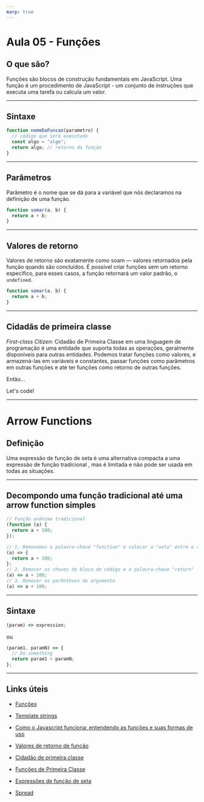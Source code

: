```yaml
---
marp: true
---
```


# Aula 05 - Funções

## O que são?

Funções são blocos de construção fundamentais em JavaScript. Uma função é um procedimento de JavaScript - um conjunto de instruções que executa uma tarefa ou calcula um valor.

---

## Sintaxe

```js
function nomeDaFuncao(parametro) {
  // código que será executado
  const algo = "algo";
  return algo; // retorno da função
}
```

---

## Parâmetros

Parâmetro é o nome que se dá para a variável que nós declaramos na definição de uma função.

```js
function somar(a, b) {
  return a + b;
}
```

---

## Valores de retorno

Valores de retorno são exatamente como soam — valores retornados pela função quando são concluídos.
É possível criar funções sem um retorno específico, para esses casos, a função retornará um valor padrão, o `undefined`.

```js
function somar(a, b) {
  return a + b;
}
```

---

## Cidadãs de primeira classe

_First-class Citizen_: Cidadão de Primeira Classe em uma linguagem de programação é uma entidade que suporta todas as operações, geralmente disponíveis para outras entidades. Podemos tratar funções como valores, e armazená-las em variáveis e constantes, passar funções como parâmetros em outras funções e até ter funções como retorno de outras funções.

Então...

Let's code!

---

# Arrow Functions

## Definição

Uma expressão de função de seta é uma alternativa compacta a uma expressão de função tradicional , mas é limitada e não pode ser usada em todas as situações.

---

## Decompondo uma função tradicional até uma arrow function simples

```js
// Função anônima tradicional
(function (a) {
  return a + 100;
});

// 1. Removemos a palavra-chave "function" e colocar a "seta" entre o argumento e a abertura do bloco de código
(a) => {
  return a + 100;
};
// 2. Remover as chaves do bloco de código e a palavra-chave "return"
(a) => a + 100;
// 3. Remover os parênteses do argumento
(a) => a + 100;
```

---

## Sintaxe

```js
(param) => expression;
```

ou

```js
(param1, paramN) => {
  // Do something
  return param1 + paramN;
};
```

---

## Links úteis

- [Funções](https://developer.mozilla.org/pt-BR/docs/Web/JavaScript/Guide/Functions)

- [Template strings](https://developer.mozilla.org/pt-BR/docs/Web/JavaScript/Reference/Template_literals)

- [Como o Javascript funciona: entendendo as funções e suas formas de uso](https://medium.com/reactbrasil/como-o-javascript-funciona-entendendo-as-fun%C3%A7%C3%B5es-e-suas-formas-de-uso-eb387c7fa138)

- [Valores de retorno de função](https://developer.mozilla.org/pt-BR/docs/Learn/JavaScript/Building_blocks/Return_values)

- [Cidadão de primeira classe](https://pt.wikipedia.org/wiki/Cidad%C3%A3o_de_primeira_classe)

- [Funções de Primeira Classe](https://hcode.com.br/blog/prog-funcional-funcao-primeira-classe)

- [Expressões de função de seta](https://developer.mozilla.org/en-US/docs/Web/JavaScript/Reference/Functions/Arrow_functions)

- [Spread](https://developer.mozilla.org/en-US/docs/Web/JavaScript/Reference/Operators/Spread_syntax)
